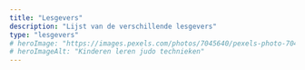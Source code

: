 ```yaml
---
title: "Lesgevers"
description: "Lijst van de verschillende lesgevers"
type: "lesgevers"
# heroImage: "https://images.pexels.com/photos/7045640/pexels-photo-7045640.jpeg?auto=compress&cs=tinysrgb&w=800"
# heroImageAlt: "Kinderen leren judo technieken"
---
```

